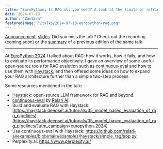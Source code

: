 ```yaml
---
title: "EuroPython: Is RAG all you need? A look at the limits of retrieval augmented generation"
date: 2024-07-10
author: "ZanSara"
featuredImage: "/talks/2024-07-10-europython-rag.png"
---
```


[Announcement](https://ep2024.europython.eu/session/is-rag-all-you-need-a-look-at-the-limits-of-retrieval-augmented-generation), 
[slides](https://drive.google.com/file/d/13OXMLaBQr1I_za7sqVHJWxRj5xFAg7KV/view?usp=sharing).
Did you miss the talk? Check out the recording (coming soon) 
or the [summary](/posts/2024-04-29-odsc-east-rag-talk-summary) of a previous edition of the same talk.

---

At [EuroPython 2024](https://ep2024.europython.eu/) I talked about RAG: how it works, how it fails, and how to evaluate its performance objectively. I gave an overview of some useful open-source tools for RAG evalution such as [continuous-eval](https://docs.relari.ai/v0.3?utm_campaign=europython-2024) and how to use them with [Haystack](https://haystack.deepset.ai/?utm_campaign=europython-2024), and then offered some ideas on how to expand your RAG architecture further than a simple two-step process.

Some resources mentioned in the talk:

- [Haystack](https://haystack.deepset.ai/?utm_campaign=europython-2024): open-source LLM framework for RAG and beyond.
- [continuous-eval](https://docs.relari.ai/v0.3?utm_campaign=europython-2024) by [Relari AI](https://www.relari.ai/?utm_campaign=europython-2024).
- Build and evaluate RAG with Haystack: [https://haystack.deepset.ai/tutorials/35_model_based_evaluation_of_rag_pipelines](https://haystack.deepset.ai/tutorials/35_model_based_evaluation_of_rag_pipelines/?utm_campaign=europython-2024)
- Use continuous-eval with Haystack: <https://github.com/relari-ai/examples/blob/main/examples/haystack/simple_rag/app.py>
- Perplexity.ai: https://www.perplexity.ai/
